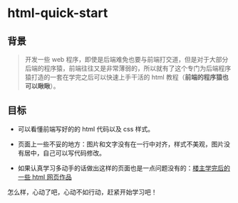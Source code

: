 # html-quick-start

## 背景

> 开发一些 web 程序，即使是后端难免也要与前端打交道，但是对于大部分后端的程序猿，前端往往又是非常薄弱的，所以就有了这个专门为后端程序猿打造的一套在学完之后可以快速上手干活的 html 教程（**前端的程序猿也可以瞅瞅**）。

## 目标

* 可以看懂前端写好的的 html 代码以及 css 样式。

* 页面上一些不妥的地方：图片和文字没有在一行中对齐，样式不美观，图片没有居中，自己可以写代码修改。

* 如果认真学习多动手的话做出这样的页面也是一点问题没有的：[楼主学完后的一些 html 网页作品](https://github.com/MrQuJL/html-works "楼主学完后的一些 html 网页作品")

怎么样，心动了吧，心动不如行动，赶紧开始学习吧！

